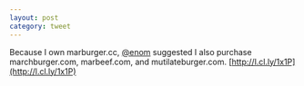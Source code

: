 ```yaml
---
layout: post
category: tweet
---
```

Because I own marburger.cc, [@enom](http://twitter.com/enom) suggested I also purchase marchburger.com, marbeef.com, and mutilateburger.com. [http://l.cl.ly/1x1P](http://l.cl.ly/1x1P)
